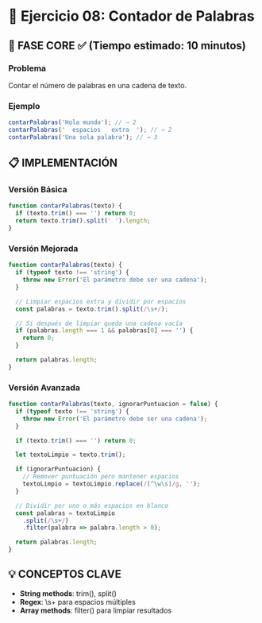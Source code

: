 # 🧩 Ejercicio 08: Contador de Palabras

## 🎯 FASE CORE ✅ (Tiempo estimado: 10 minutos)

### **Problema**

Contar el número de palabras en una cadena de texto.

### **Ejemplo**

```javascript
contarPalabras('Hola mundo'); // → 2
contarPalabras('  espacios   extra  '); // → 2
contarPalabras('Una sola palabra'); // → 3
```

## 📋 IMPLEMENTACIÓN

### **Versión Básica**

```javascript
function contarPalabras(texto) {
  if (texto.trim() === '') return 0;
  return texto.trim().split(' ').length;
}
```

### **Versión Mejorada**

```javascript
function contarPalabras(texto) {
  if (typeof texto !== 'string') {
    throw new Error('El parámetro debe ser una cadena');
  }

  // Limpiar espacios extra y dividir por espacios
  const palabras = texto.trim().split(/\s+/);

  // Si después de limpiar queda una cadena vacía
  if (palabras.length === 1 && palabras[0] === '') {
    return 0;
  }

  return palabras.length;
}
```

### **Versión Avanzada**

```javascript
function contarPalabras(texto, ignorarPuntuacion = false) {
  if (typeof texto !== 'string') {
    throw new Error('El parámetro debe ser una cadena');
  }

  if (texto.trim() === '') return 0;

  let textoLimpio = texto.trim();

  if (ignorarPuntuacion) {
    // Remover puntuación pero mantener espacios
    textoLimpio = textoLimpio.replace(/[^\w\s]/g, '');
  }

  // Dividir por uno o más espacios en blanco
  const palabras = textoLimpio
    .split(/\s+/)
    .filter(palabra => palabra.length > 0);

  return palabras.length;
}
```

## 💡 CONCEPTOS CLAVE

- **String methods**: trim(), split()
- **Regex**: \s+ para espacios múltiples
- **Array methods**: filter() para limpiar resultados
